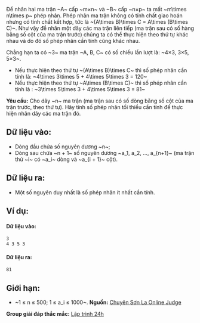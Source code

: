 Để nhân hai ma trận ~A~ cấp ~m×n~ và ~B~ cấp ~n×p~ ta mất ~m\times n\times p~ phép nhân. Phép nhân ma trận không có tính chất giao hoán nhưng có tính chất kết hợp, tức là ~(A\times B)\times C = A\times (B\times C)~. Như vậy để nhân một dãy các ma trận liên tiếp (ma trận sau có số hàng bằng số cột của ma trận trước) chúng ta có thể thực hiện theo thứ tự khác nhau và do đó số phép nhân cần tính cũng khác nhau.

Chẳng hạn ta có ~3~ ma trận ~A, B, C~ có số chiều lần lượt là: ~4×3, 3×5, 5×3~.
- Nếu thực hiện theo thứ tự ~(A\times B)\times C~ thì số phép nhân cần tính là: ~4\times 3\times 5 + 4\times 5\times 3 = 120~
- Nếu thực hiện theo thứ tự ~A\times (B\times C)~ thì số phép nhân cần tính là : ~3\times 5\times 3 + 4\times 5\times 3 = 81~

****Yêu cầu:**** Cho dãy ~n~ ma trận (ma trận sau có số dòng bằng số cột của ma trận trước, theo thứ tự). Hãy tính số phép nhân tối thiểu cần tính để thực hiện nhân dãy các ma trận đó.

## Dữ liệu vào:
- Dòng đầu chứa số nguyên dương ~n~;
- Dòng sau chứa ~n + 1~ số nguyên dương ~a_1, a_2, …, a_{n+1}~ (ma trận thứ ~i~ có ~a_i~ dòng và ~a_{i + 1}~ cột).

## Dữ liệu ra:
- Một số nguyên duy nhất là số phép nhân ít nhất cần tính.

## Ví dụ:
#### Dữ liệu vào:
```
3
4 3 5 3
```

#### Dữ liệu ra:
```
81
```

## Giới hạn:
- ~1 ≤ n ≤ 500; 1 ≤ a_i ≤ 1000~.
**Nguồn:** [Chuyên Sơn La Online Judge](http://csloj.ddns.net/)

**Group giải đáp thắc mắc:** [Lập trình 24h](https://www.facebook.com/groups/1386904321519984)